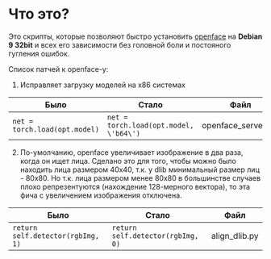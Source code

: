 # Что это?
Это скрипты, которые позволяют быстро установить [openface](https://github.com/cmusatyalab/openface) на **Debian 9 32bit** и всех его зависимости без головной боли и постояного гугления ошибок.

Список патчей к openface-у:

1. Исправляет загрузку моделей на x86 системах

Было | Стало | Файл
--- | --- | ---
`net = torch.load(opt.model)` | `net = torch.load(opt.model, \'b64\')` | openface_server.lua

2. По-умолчанию, openface увеличивает изображение в два раза, когда он ищет лица. Сделано это для того, чтобы можно было находить лица размером 40x40, т.к. у dlib минимальный размер лиц - 80x80. Но т.к. лица размером менее 80x80 в большинстве случаев плохо репрезентуются (нахождение 128-мерного вектора), то эта фича с увеличением изображения отключена.

Было | Стало | Файл
--- | --- | ---
`return self.detector(rgbImg, 1)` | `return self.detector(rgbImg, 0)` | align_dlib.py
